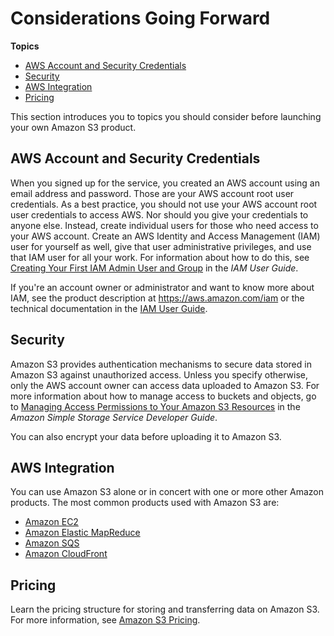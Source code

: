 # Considerations Going Forward<a name="s3-gsg-ConsiderationsGoingForward"></a>

**Topics**
+ [AWS Account and Security Credentials](#iam-about-shared)
+ [Security](#s3-gsg-Security)
+ [AWS Integration](#s3-gsg-AWSIntegration)
+ [Pricing](#s3-gsg-Pricing)

This section introduces you to topics you should consider before launching your own Amazon S3 product\.

## AWS Account and Security Credentials<a name="iam-about-shared"></a>

When you signed up for the service, you created an AWS account using an email address and password\. Those are your AWS account root user credentials\. As a best practice, you should not use your AWS account root user credentials to access AWS\. Nor should you give your credentials to anyone else\. Instead, create individual users for those who need access to your AWS account\. Create an AWS Identity and Access Management \(IAM\) user for yourself as well, give that user administrative privileges, and use that IAM user for all your work\. For information about how to do this, see [Creating Your First IAM Admin User and Group](https://docs.aws.amazon.com/IAM/latest/UserGuide/getting-started_create-admin-group.html) in the *IAM User Guide*\.

If you're an account owner or administrator and want to know more about IAM, see the product description at [https://aws\.amazon\.com/iam](https://aws.amazon.com/iam) or the technical documentation in the [IAM User Guide](https://docs.aws.amazon.com/IAM/latest/UserGuide/)\.

## Security<a name="s3-gsg-Security"></a>

Amazon S3 provides authentication mechanisms to secure data stored in Amazon S3 against unauthorized access\. Unless you specify otherwise, only the AWS account owner can access data uploaded to Amazon S3\. For more information about how to manage access to buckets and objects, go to [Managing Access Permissions to Your Amazon S3 Resources](https://docs.aws.amazon.com/AmazonS3/latest/dev/s3-access-control.html) in the *Amazon Simple Storage Service Developer Guide*\. 

You can also encrypt your data before uploading it to Amazon S3\.

## AWS Integration<a name="s3-gsg-AWSIntegration"></a>

You can use Amazon S3 alone or in concert with one or more other Amazon products\. The most common products used with Amazon S3 are:
+ [Amazon EC2](https://aws.amazon.com/ec2/)
+ [Amazon Elastic MapReduce](https://aws.amazon.com/elasticmapreduce/)
+ [Amazon SQS](https://aws.amazon.com/sqs/)
+ [Amazon CloudFront ](https://aws.amazon.com/cloudfront/)

## Pricing<a name="s3-gsg-Pricing"></a>

Learn the pricing structure for storing and transferring data on Amazon S3\. For more information, see [Amazon S3 Pricing](https://aws.amazon.com/s3/pricing/)\.
